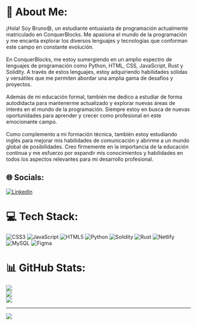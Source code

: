 # 💫 About Me:
¡Hola! Soy Bruno😄, un estudiante entusiasta de programación actualmente matriculado en ConquerBlocks. Me apasiona el mundo de la programación y me encanta explorar los diversos lenguajes y tecnologías que conforman este campo en constante evolución.<br><br>En ConquerBlocks, me estoy sumergiendo en un amplio espectro de lenguajes de programación como Python, HTML, CSS, JavaScript, Rust y Solidity. A través de estos lenguajes, estoy adquiriendo habilidades sólidas y versátiles que me permiten abordar una amplia gama de desafíos y proyectos.<br><br>Además de mi educación formal, también me dedico a estudiar de forma autodidacta para mantenerme actualizado y explorar nuevas áreas de interés en el mundo de la programación. Siempre estoy en busca de nuevas oportunidades para aprender y crecer como profesional en este emocionante campo.<br><br>Como complemento a mi formación técnica, también estoy estudiando inglés para mejorar mis habilidades de comunicación y abrirme a un mundo global de posibilidades. Creo firmemente en la importancia de la educación continua y me esfuerzo por expandir mis conocimientos y habilidades en todos los aspectos relevantes para mi desarrollo profesional.


## 🌐 Socials:
[![LinkedIn](https://img.shields.io/badge/LinkedIn-%230077B5.svg?logo=linkedin&logoColor=white)](https://linkedin.com/in/https://www.linkedin.com/in/bruno-orgilles-309505262) 

# 💻 Tech Stack:
![CSS3](https://img.shields.io/badge/css3-%231572B6.svg?style=flat&logo=css3&logoColor=white) ![JavaScript](https://img.shields.io/badge/javascript-%23323330.svg?style=flat&logo=javascript&logoColor=%23F7DF1E) ![HTML5](https://img.shields.io/badge/html5-%23E34F26.svg?style=flat&logo=html5&logoColor=white) ![Python](https://img.shields.io/badge/python-3670A0?style=flat&logo=python&logoColor=ffdd54) ![Solidity](https://img.shields.io/badge/Solidity-%23363636.svg?style=flat&logo=solidity&logoColor=white) ![Rust](https://img.shields.io/badge/rust-%23000000.svg?style=flat&logo=rust&logoColor=white) ![Netlify](https://img.shields.io/badge/netlify-%23000000.svg?style=flat&logo=netlify&logoColor=#00C7B7) ![MySQL](https://img.shields.io/badge/mysql-%2300f.svg?style=flat&logo=mysql&logoColor=white) 	![Figma](https://img.shields.io/badge/figma-%23F24E1E.svg?style=flat&logo=figma&logoColor=white)
# 📊 GitHub Stats:
![](https://github-readme-stats.vercel.app/api?username=iberoFPV&theme=react&hide_border=false&include_all_commits=true&count_private=true)<br/>
![](https://github-readme-streak-stats.herokuapp.com/?user=iberoFPV&theme=react&hide_border=false)<br/>
![](https://github-readme-stats.vercel.app/api/top-langs/?username=iberoFPV&theme=react&hide_border=false&include_all_commits=true&count_private=true&layout=compact)

---
[![](https://visitcount.itsvg.in/api?id=iberoFPV&icon=2&color=0)](https://visitcount.itsvg.in)

<!-- Proudly created with GPRM ( https://gprm.itsvg.in ) -->
